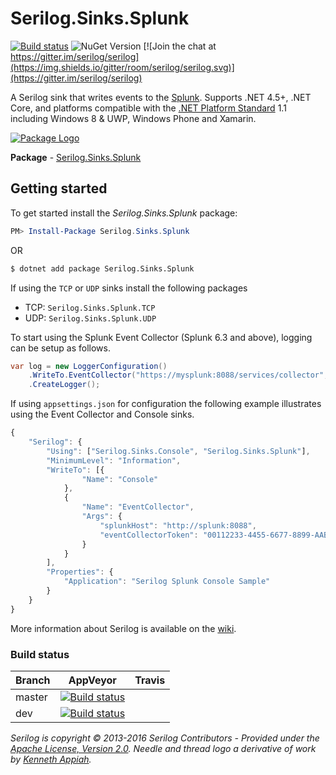 # Serilog.Sinks.Splunk

[![Build status](https://ci.appveyor.com/api/projects/status/yt40wg34t8oj61al?svg=true)](https://ci.appveyor.com/project/serilog/serilog-sinks-splunk) ![NuGet Version](https://buildstats.info/nuget/Serilog.Sinks.Splunk) 
 [![Join the chat at https://gitter.im/serilog/serilog](https://img.shields.io/gitter/room/serilog/serilog.svg)](https://gitter.im/serilog/serilog)
 
A Serilog sink that writes events to the [Splunk](https://splunk.com). Supports .NET 4.5+, .NET Core, and platforms compatible with the [.NET Platform Standard](https://github.com/dotnet/corefx/blob/master/Documentation/architecture/net-platform-standard.md) 1.1 including Windows 8 & UWP, Windows Phone and Xamarin.

[![Package Logo](https://serilog.net/images/serilog-sink-nuget.png)](https://nuget.org/packages/serilog.sinks.splunk)

**Package** - [Serilog.Sinks.Splunk](https://nuget.org/packages/serilog.sinks.splunk)

## Getting started

To get started install the *Serilog.Sinks.Splunk* package:

```powershell
PM> Install-Package Serilog.Sinks.Splunk
```

OR

```bash
$ dotnet add package Serilog.Sinks.Splunk
```

If using the `TCP` or `UDP` sinks install the following packages

* TCP: `Serilog.Sinks.Splunk.TCP`
* UDP: `Serilog.Sinks.Splunk.UDP`

To start using the Splunk Event Collector (Splunk 6.3 and above), logging can be setup as follows.

```csharp
var log = new LoggerConfiguration()
    .WriteTo.EventCollector("https://mysplunk:8088/services/collector", "myeventcollectortoken")
    .CreateLogger();
```

If using `appsettings.json` for configuration the following example illustrates using the Event Collector and Console sinks.

```javascript
{
    "Serilog": {
        "Using": ["Serilog.Sinks.Console", "Serilog.Sinks.Splunk"],
        "MinimumLevel": "Information",
        "WriteTo": [{
                "Name": "Console"
            },
            {
                "Name": "EventCollector",
                "Args": {
                    "splunkHost": "http://splunk:8088",
                    "eventCollectorToken": "00112233-4455-6677-8899-AABBCCDDEEFF"
                }
            }
        ],
        "Properties": {
            "Application": "Serilog Splunk Console Sample"
        }
    }
}
```

More information about Serilog is available on the [wiki](https://github.com/serilog/serilog-sinks-splunk/wiki).
### Build status

Branch  | AppVeyor | Travis
------------- | ------------- |-------------
master |  [![Build status](https://ci.appveyor.com/api/projects/status/yt40wg34t8oj61al/branch/master?svg=true)](https://ci.appveyor.com/project/serilog/serilog-sinks-splunk/branch/master) 
dev | [![Build status](https://ci.appveyor.com/api/projects/status/yt40wg34t8oj61al/branch/dev?svg=true)](https://ci.appveyor.com/project/serilog/serilog-sinks-splunk/branch/dev)

_Serilog is copyright &copy; 2013-2016 Serilog Contributors - Provided under the [Apache License, Version 2.0](http://apache.org/licenses/LICENSE-2.0.html). Needle and thread logo a derivative of work by [Kenneth Appiah](http://www.kensets.com/)._
